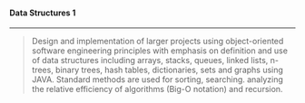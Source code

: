 #### Data Structures 1

---


> Design and implementation of larger projects using object-oriented software engineering principles with emphasis on definition and use of data structures including arrays, stacks, queues, linked lists, n-trees, binary trees, hash tables, dictionaries, sets and graphs using JAVA. Standard methods are used for sorting, searching. analyzing the relative efficiency of algorithms (Big-O notation) and recursion. 
